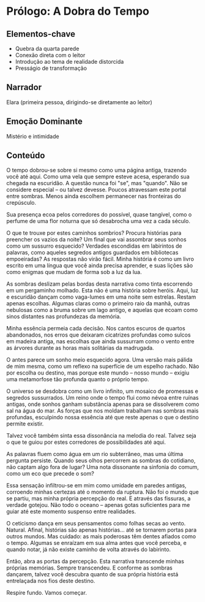 # Prólogo: A Dobra do Tempo

## Elementos-chave
- Quebra da quarta parede
- Conexão direta com o leitor
- Introdução ao tema de realidade distorcida
- Presságio de transformação

## Narrador
Elara (primeira pessoa, dirigindo-se diretamente ao leitor)

## Emoção Dominante
Mistério e intimidade

## Conteúdo

O tempo dobrou-se sobre si mesmo como uma página antiga, trazendo você até aqui. Como uma vela que sempre esteve acesa, esperando sua chegada na escuridão. A questão nunca foi "se", mas "quando". Não se considere especial – ou talvez devesse. Poucos atravessam este portal entre sombras. Menos ainda escolhem permanecer nas fronteiras do crepúsculo.

Sua presença ecoa pelos corredores do possível, quase tangível, como o perfume de uma flor noturna que só desabrocha uma vez a cada século.

O que te trouxe por estes caminhos sombrios? Procura histórias para preencher os vazios da noite? Um final que vai assombrar seus sonhos como um sussurro esquecido? Verdades escondidas em labirintos de palavras, como aqueles segredos antigos guardados em bibliotecas empoeiradas? As respostas não virão fácil. Minha história é como um livro escrito em uma língua que você ainda precisa aprender, e suas lições são como enigmas que mudam de forma sob a luz da lua.

As sombras deslizam pelas bordas desta narrativa como tinta escorrendo em um pergaminho molhado. Esta não é uma história sobre heróis. Aqui, luz e escuridão dançam como vaga-lumes em uma noite sem estrelas. Restam apenas escolhas. Algumas claras como o primeiro raio da manhã, outras nebulosas como a bruma sobre um lago antigo, e aquelas que ecoam como sinos distantes nas profundezas da memória.

Minha essência permeia cada decisão. Nos cantos escuros de quartos abandonados, nos erros que deixaram cicatrizes profundas como sulcos em madeira antiga, nas escolhas que ainda sussurram como o vento entre as árvores durante as horas mais solitárias da madrugada.

O antes parece um sonho meio esquecido agora. Uma versão mais pálida de mim mesma, como um reflexo na superfície de um espelho rachado. Não por escolha ou destino, mas porque este mundo – nosso mundo – exigiu uma metamorfose tão profunda quanto o próprio tempo.

O universo se desdobra como um livro infinito, um mosaico de promessas e segredos sussurrados. Um reino onde o tempo flui como névoa entre ruínas antigas, onde sonhos ganham substância apenas para se dissolverem como sal na água do mar. As forças que nos moldam trabalham nas sombras mais profundas, esculpindo nossa essência até que reste apenas o que o destino permite existir.

Talvez você também sinta essa dissonância na melodia do real. Talvez seja o que te guiou por estes corredores de possibilidades até aqui.

As palavras fluem como água em um rio subterrâneo, mas uma última pergunta persiste. Quando seus olhos percorrem as sombras do cotidiano, não captam algo fora de lugar? Uma nota dissonante na sinfonia do comum, como um eco que precede o som?

Essa sensação infiltrou-se em mim como umidade em paredes antigas, corroendo minhas certezas até o momento da ruptura. Não foi o mundo que se partiu, mas minha própria percepção do real. E através das fissuras, a verdade gotejou. Não todo o oceano – apenas gotas suficientes para me guiar até este momento suspenso entre realidades.

O ceticismo dança em seus pensamentos como folhas secas ao vento. Natural. Afinal, histórias são apenas histórias... até se tornarem portas para outros mundos. Mas cuidado: as mais poderosas têm dentes afiados como o tempo. Algumas se enraízam em sua alma antes que você perceba, e quando notar, já não existe caminho de volta através do labirinto.

Então, abra as portas da percepção. Esta narrativa transcende minhas próprias memórias. Sempre transcendeu. E conforme as sombras dançarem, talvez você descubra quanto de sua própria história está entrelaçada nos fios deste destino.

Respire fundo. Vamos começar.
